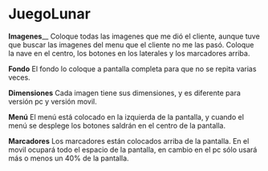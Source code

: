# JuegoLunar

**Imagenes**__
Coloque todas las imagenes que me dió el cliente, aunque tuve que buscar las imagenes del menu que el cliente no me las pasó. Coloque la nave en el centro, los botones en los laterales y los marcadores arriba.

**Fondo**
El fondo lo coloque a pantalla completa para que no se repita varias veces.

**Dimensiones**
Cada imagen tiene sus dimensiones, y es diferente para versión pc y versión movil.

**Menú**
El menú está colocado en la izquierda de la pantalla, y cuando el menú se desplege los botones saldrán en el centro de la pantalla.

**Marcadores**
Los marcadores están colocados arriba de la pantalla. En el movil ocupará todo el espacio de la pantalla, en cambio en el pc sólo usará más o menos un 40% de la pantalla.
